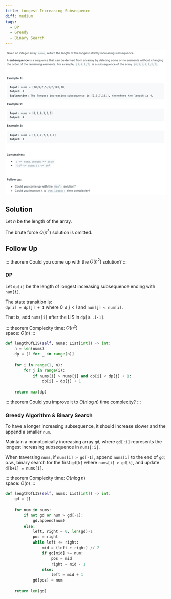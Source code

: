 ```yaml
---
title: Longest Increasing Subsequence
diff: medium
tags:
  - DP
  - Greedy
  - Binary Search
---
```


<img class="medium-zoom" src="/algo/longest-increasing-subsequence.png" alt="https://leetcode.com/problems/longest-increasing-subsequence">

## Solution

Let $n$ be the length of the array.

The brute force $O(n^3)$ solution is omitted.

## Follow Up

::: theorem
Could you come up with the $O(n^2)$ solution?
:::

### DP

Let `dp[i]` be the length of longest increasing subsequence ending with `num[i]`.

The state transition is:  
`dp[i] = dp[j] + 1` where $0 \le j < i$ and `num[j] < num[i]`.

That is, add `nums[i]` after the LIS in `dp[0..i-1]`.

::: theorem Complexity
time: $O(n^2)$  
space: $O(n)$
:::

```py
def lengthOfLIS(self, nums: List[int]) -> int:
    n = len(nums)
    dp = [1 for _ in range(n)]

    for i in range(1, n):
        for j in range(i):
            if nums[i] > nums[j] and dp[i] < dp[j] + 1:
                dp[i] = dp[j] + 1

    return max(dp)
```

::: theorem
Could you improve it to $O(n \log n)$ time complexity?
:::

### Greedy Algorithm & Binary Search

To have a longer increasing subsequence, it should increase slower and the append a smaller `num`.

Maintain a monotonically increasing array `gd`, where `gd[:i]` represents the longest increasing subsequence in `nums[:i]`.

When traversing `nums`, if `nums[i] > gd[-1]`, append `nums[i]` to the end of `gd`; o.w., binary search for the first `gd[k]` where `nums[i] > gd[k]`, and update `d[k+1] = nums[i]`.

::: theorem Complexity
time: $O(n \log n)$  
space: $O(n)$
:::

```py
def lengthOfLIS(self, nums: List[int]) -> int:
    gd = []

    for num in nums:
        if not gd or num > gd[-1]:
            gd.append(num)
        else:
            left, right = 0, len(gd)-1
            pos = right
            while left <= right:
                mid = (left + right) // 2
                if gd[mid] >= num:
                    pos = mid
                    right = mid - 1
                else:
                    left = mid + 1
            gd[pos] = num

    return len(gd)
```
